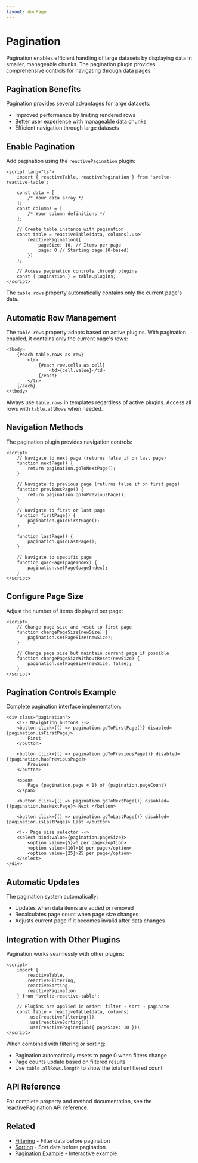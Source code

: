 ```yaml
---
layout: docPage
---
```


<script lang="ts">
	import { reactiveBreadcrumb } from '$shared/lib/breadcrumb.svelte'
	import { BookOpen } from '@lucide/svelte';

	const breadcrumb = reactiveBreadcrumb();
	breadcrumb.setItems([
		{
			icon: BookOpen, 
			href: '/docs/introduction'
		},
		{
			title: 'Plugins',
		},
		{
			title: 'Pagination'
		}
	])
</script>

# Pagination

Pagination enables efficient handling of large datasets by displaying data in smaller, manageable chunks. The pagination plugin provides comprehensive controls for navigating through data pages.

## Pagination Benefits

Pagination provides several advantages for large datasets:

- Improved performance by limiting rendered rows
- Better user experience with manageable data chunks
- Efficient navigation through large datasets

## Enable Pagination

Add pagination using the `reactivePagination` plugin:

```svelte
<script lang="ts">
	import { reactiveTable, reactivePagination } from 'svelte-reactive-table';

	const data = [
		/* Your data array */
	];
	const columns = [
		/* Your column definitions */
	];

	// Create table instance with pagination
	const table = reactiveTable(data, columns).use(
		reactivePagination({
			pageSize: 10, // Items per page
			page: 0 // Starting page (0-based)
		})
	);

	// Access pagination controls through plugins
	const { pagination } = table.plugins;
</script>
```

The `table.rows` property automatically contains only the current page's data.

## Automatic Row Management

The `table.rows` property adapts based on active plugins. With pagination enabled, it contains only the current page's rows:

```svelte
<tbody>
	{#each table.rows as row}
		<tr>
			{#each row.cells as cell}
				<td>{cell.value}</td>
			{/each}
		</tr>
	{/each}
</tbody>
```

Always use `table.rows` in templates regardless of active plugins. Access all rows with `table.allRows` when needed.

## Navigation Methods

The pagination plugin provides navigation controls:

```svelte
<script>
	// Navigate to next page (returns false if on last page)
	function nextPage() {
		return pagination.goToNextPage();
	}

	// Navigate to previous page (returns false if on first page)
	function previousPage() {
		return pagination.goToPreviousPage();
	}

	// Navigate to first or last page
	function firstPage() {
		pagination.goToFirstPage();
	}

	function lastPage() {
		pagination.goToLastPage();
	}

	// Navigate to specific page
	function goToPage(pageIndex) {
		pagination.setPage(pageIndex);
	}
</script>
```

## Configure Page Size

Adjust the number of items displayed per page:

```svelte
<script>
	// Change page size and reset to first page
	function changePageSize(newSize) {
		pagination.setPageSize(newSize);
	}

	// Change page size but maintain current page if possible
	function changePageSizeWithoutReset(newSize) {
		pagination.setPageSize(newSize, false);
	}
</script>
```

## Pagination Controls Example

Complete pagination interface implementation:

```svelte
<div class="pagination">
	<!-- Navigation buttons -->
	<button click={() => pagination.goToFirstPage()} disabled={pagination.isFirstPage}>
		First
	</button>

	<button click={() => pagination.goToPreviousPage()} disabled={!pagination.hasPreviousPage}>
		Previous
	</button>

	<span>
		Page {pagination.page + 1} of {pagination.pageCount}
	</span>

	<button click={() => pagination.goToNextPage()} disabled={!pagination.hasNextPage}> Next </button>

	<button click={() => pagination.goToLastPage()} disabled={pagination.isLastPage}> Last </button>

	<!-- Page size selector -->
	<select bind:value={pagination.pageSize}>
		<option value={5}>5 per page</option>
		<option value={10}>10 per page</option>
		<option value={25}>25 per page</option>
	</select>
</div>
```

## Automatic Updates

The pagination system automatically:

- Updates when data items are added or removed
- Recalculates page count when page size changes
- Adjusts current page if it becomes invalid after data changes

## Integration with Other Plugins

Pagination works seamlessly with other plugins:

```svelte
<script>
	import {
		reactiveTable,
		reactiveFiltering,
		reactiveSorting,
		reactivePagination
	} from 'svelte-reactive-table';

	// Plugins are applied in order: filter → sort → paginate
	const table = reactiveTable(data, columns)
		.use(reactiveFiltering())
		.use(reactiveSorting())
		.use(reactivePagination({ pageSize: 10 }));
</script>
```

When combined with filtering or sorting:
- Pagination automatically resets to page 0 when filters change
- Page counts update based on filtered results
- Use `table.allRows.length` to show the total unfiltered count

## API Reference

For complete property and method documentation, see the [reactivePagination API reference](/docs/api/reactive-pagination).

## Related

- [Filtering](/docs/filtering) - Filter data before pagination
- [Sorting](/docs/sorting) - Sort data before pagination
- [Pagination Example](/docs/examples/pagination) - Interactive example
